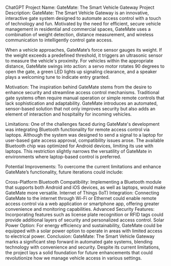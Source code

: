 
ChatGPT
Project Name: GateMate: The Smart Vehicle Gateway
Project Description:
GateMate: The Smart Vehicle Gateway is an innovative, interactive gate system designed to automate access control with a touch of technology and fun. Motivated by the need for efficient, secure vehicle management in residential and commercial spaces, GateMate uses a combination of weight detection, distance measurement, and wireless communication to intelligently control gate access.

When a vehicle approaches, GateMate’s force sensor gauges its weight. If the weight exceeds a predefined threshold, it triggers an ultrasonic sensor to measure the vehicle's proximity. For vehicles within the appropriate distance, GateMate swings into action: a servo motor rotates 90 degrees to open the gate, a green LED lights up signaling clearance, and a speaker plays a welcoming tune to indicate entry granted.

Motivation:
The inspiration behind GateMate stems from the desire to enhance security and streamline access control mechanisms. Traditional gate systems often require manual operation or simple remote controls that lack sophistication and adaptability. GateMate introduces an automated, sensor-based solution that not only improves security but also adds an element of interaction and hospitality for incoming vehicles.

Limitations:
One of the challenges faced during GateMate's development was integrating Bluetooth functionality for remote access control via laptops. Although the system was designed to send a signal to a laptop for user-based gate access approval, compatibility issues arose. The available Bluetooth chip was optimized for Android devices, limiting its use with laptops. This restriction slightly narrows the versatility of GateMate in environments where laptop-based control is preferred.

Potential Improvements:
To overcome the current limitations and enhance GateMate’s functionality, future iterations could include:

Cross-Platform Bluetooth Compatibility: Implementing a Bluetooth module that supports both Android and iOS devices, as well as laptops, would make GateMate more versatile.
Internet of Things (IoT) Integration: Connecting GateMate to the internet through Wi-Fi or Ethernet could enable remote access control via a web application or smartphone app, offering greater convenience and monitoring capabilities.
Advanced Security Features: Incorporating features such as license plate recognition or RFID tags could provide additional layers of security and personalized access control.
Solar Power Option: For energy efficiency and sustainability, GateMate could be equipped with a solar power option to operate in areas with limited access to electrical power.
Conclusion:
GateMate: The Smart Vehicle Gateway marks a significant step forward in automated gate systems, blending technology with convenience and security. Despite its current limitations, the project lays a solid foundation for future enhancements that could revolutionize how we manage vehicle access in various settings.

